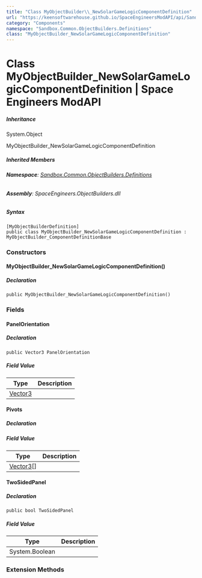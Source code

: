 ```yaml
---
title: "Class MyObjectBuilder\\_NewSolarGameLogicComponentDefinition"
url: "https://keensoftwarehouse.github.io/SpaceEngineersModAPI/api/Sandbox.Common.ObjectBuilders.Definitions.MyObjectBuilder_NewSolarGameLogicComponentDefinition.html"
category: "Components"
namespace: "Sandbox.Common.ObjectBuilders.Definitions"
class: "MyObjectBuilder_NewSolarGameLogicComponentDefinition"
---
```


# Class MyObjectBuilder\_NewSolarGameLogicComponentDefinition | Space Engineers ModAPI

##### Inheritance

System.Object

MyObjectBuilder\_NewSolarGameLogicComponentDefinition

##### Inherited Members

###### **Namespace**: [Sandbox.Common.ObjectBuilders.Definitions](https://keensoftwarehouse.github.io/SpaceEngineersModAPI/api/Sandbox.Common.ObjectBuilders.Definitions.html)

###### **Assembly**: SpaceEngineers.ObjectBuilders.dll

##### Syntax

```
[MyObjectBuilderDefinition]
public class MyObjectBuilder_NewSolarGameLogicComponentDefinition : MyObjectBuilder_ComponentDefinitionBase
```

### Constructors

#### MyObjectBuilder\_NewSolarGameLogicComponentDefinition()

##### Declaration

```
public MyObjectBuilder_NewSolarGameLogicComponentDefinition()
```

### Fields

#### PanelOrientation

##### Declaration

```
public Vector3 PanelOrientation
```

##### Field Value

| Type | Description |
| --- | --- |
| [Vector3](https://keensoftwarehouse.github.io/SpaceEngineersModAPI/api/VRageMath.Vector3.html) |     |

#### Pivots

##### Declaration

##### Field Value

| Type | Description |
| --- | --- |
| [Vector3](https://keensoftwarehouse.github.io/SpaceEngineersModAPI/api/VRageMath.Vector3.html)\[\] |     |

#### TwoSidedPanel

##### Declaration

```
public bool TwoSidedPanel
```

##### Field Value

| Type | Description |
| --- | --- |
| System.Boolean |     |

### Extension Methods